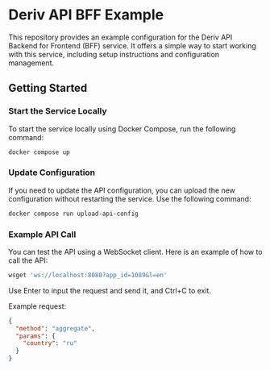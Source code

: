 # Deriv API BFF Example

This repository provides an example configuration for the Deriv API Backend for Frontend (BFF) service. It offers a simple way to start working with this service, including setup instructions and configuration management.

## Getting Started

### Start the Service Locally

To start the service locally using Docker Compose, run the following command:

```sh
docker compose up
```

### Update Configuration

If you need to update the API configuration, you can upload the new configuration without restarting the service. Use the following command:

```sh 
docker compose run upload-api-config
```

### Example API Call

You can test the API using a WebSocket client. Here is an example of how to call the API:

```sh
wsget 'ws://localhost:8080?app_id=1089&l=en'
```

Use Enter to input the request and send it, and Ctrl+C to exit.

Example request:

```json
{
  "method": "aggregate",
  "params": {
    "country": "ru"
  }
}
```
